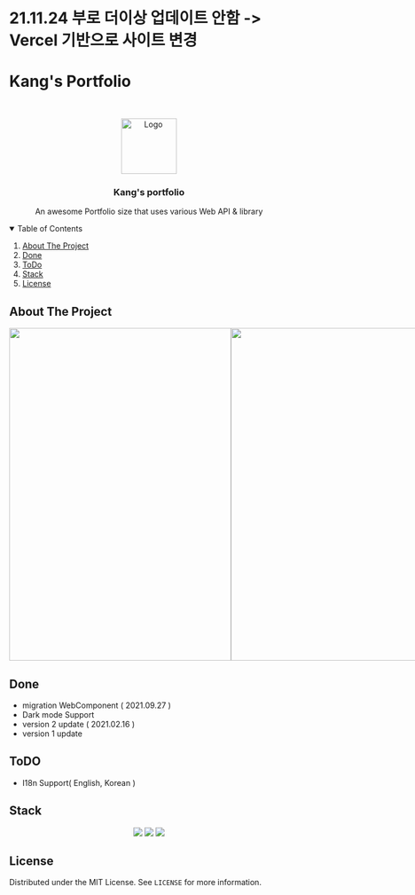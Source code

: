 # 21.11.24 부로 더이상 업데이트 안함 -> Vercel 기반으로 사이트 변경
# Kang's Portfolio

<!-- PROJECT LOGO -->
<br />
<p align="center">
  <a href="https://github.com/gyeongseokKang/gyeongseokKang.github.io">
    <img src="https://user-images.githubusercontent.com/61446585/136156853-333c68c0-aebe-497f-925a-eebea33f53d1.png" alt="Logo" width="100" height="100">
  </a>

  <h3 align="center">Kang's portfolio</h3>

  <p align="center">
    An awesome Portfolio size that uses various Web API & library
  </p>
</p>



<!-- TABLE OF CONTENTS -->
<details open="open">
  <summary>Table of Contents</summary>
  <ol>
    <li>
      <a href="#about-the-project">About The Project</a>
    </li>
    <li><a href="#done">Done</a></li>
    <li><a href="#todo">ToDo</a></li>
    <li><a href="#stack">Stack</a></li>
    <li><a href="#license">License</a></li>
  </ol>
</details>



<!-- ABOUT THE PROJECT -->
## About The Project
<div style="display: flex;"> 
    <img src="https://user-images.githubusercontent.com/61446585/108068840-f529bc80-70a5-11eb-88cb-288b3839e10f.png" width="400" height="600">
    <img src="https://user-images.githubusercontent.com/61446585/108069634-f0193d00-70a6-11eb-8b7a-c978ea5ed0b4.png" width="400" height="600">
</div>

## Done 
* migration WebComponent ( 2021.09.27 )
* Dark mode Support
* version 2 update ( 2021.02.16 )
* version 1 update

## ToDO
* I18n Support( English, Korean )


## Stack
<p align='center'>
    <img src="https://img.shields.io/badge/Javscript-ES6-yellow?logo=javascript"/>
    <img src="https://img.shields.io/badge/Plotly.js-v1.58.4-blue?logo=plotly">
    <img src="https://img.shields.io/badge/Bootstrap-v3.3.2-violet?logo=bootstrap">
</p>


<!-- LICENSE -->
## License

Distributed under the MIT License. See `LICENSE` for more information.
